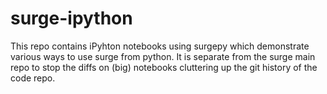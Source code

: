 # surge-ipython

This repo contains iPyhton notebooks using surgepy which demonstrate various ways to use surge from python. It is separate
from the surge main repo to stop the diffs on (big) notebooks cluttering up the git history of the code repo.
